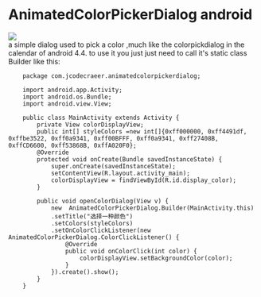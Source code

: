 AnimatedColorPickerDialog android
=========================

![](https://raw.githubusercontent.com/jianghejie/AnimatedColorPickerDialog/master/screenshots/55654646.gif)  
a simple dialog used to pick a color ,much like the colorpickdialog in the calendar of android 4.4.
 to use it you just just need to call it's static class Builder like this:
 
		package com.jcodecraeer.animatedcolorpickerdialog;

		import android.app.Activity;
		import android.os.Bundle;
		import android.view.View;

		public class MainActivity extends Activity {
			private View colorDisplayView;
			public int[] styleColors =new int[]{0xff000000, 0xff4491df, 0xffbe3522, 0xff0a9341, 0xff00BFFF, 0xff0a9341, 0xff27408B, 0xffCD6600, 0xff53868B, 0xffA020F0};
			@Override
			protected void onCreate(Bundle savedInstanceState) {
				super.onCreate(savedInstanceState);
				setContentView(R.layout.activity_main);
				colorDisplayView = findViewById(R.id.display_color);
			}
	
			public void openColorDialog(View v) {
				new  AnimatedColorPickerDialog.Builder(MainActivity.this)
				.setTitle("选择一种颜色")
				.setColors(styleColors)
				.setOnColorClickListener(new AnimatedColorPickerDialog.ColorClickListener() {
					@Override
					public void onColorClick(int color) { 
						colorDisplayView.setBackgroundColor(color);
					}	
				}).create().show();
			}
		}
